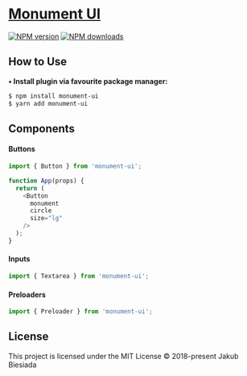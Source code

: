 # [Monument UI](https://github.com/jb1905/Monument-UI)

[![NPM version](http://img.shields.io/npm/v/monument-ui.svg?style=flat-square)](https://www.npmjs.com/package/monument-ui)
[![NPM downloads](http://img.shields.io/npm/dm/monument-ui.svg?style=flat-square)](https://www.npmjs.com/package/monument-ui)

## How to Use
**• Install plugin via favourite package manager:**
```sh
$ npm install monument-ui
$ yarn add monument-ui
```

## Components
#### Buttons
```js
import { Button } from 'monument-ui';

function App(props) {
  return (
    <Button
      monument
      circle
      size="lg"
    />
  );
}
```

#### Inputs
```js
import { Textarea } from 'monument-ui';
```

#### Preloaders
```js
import { Preloader } from 'monument-ui';
```

## License
This project is licensed under the MIT License © 2018-present Jakub Biesiada
